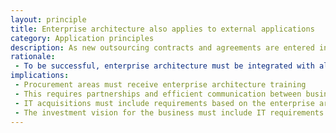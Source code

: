 ```yaml
---
layout: principle
title: Enterprise architecture also applies to external applications
category: Application principles
description: As new outsourcing contracts and agreements are entered into, they must reflect and incorporate the enterprise architecture principles. This is one of the ways to keep enterprise architecture in line with the business. Outsourced activities must not be exceptions to the enterprise architecture simply because they are outsourced.
rationale: 
 - To be successful, enterprise architecture must be integrated with all stages of IT projects: inception, planning, and acquisition.
implications:
 - Procurement areas must receive enterprise architecture training
 - This requires partnerships and efficient communication between business, acquisitions, contract management, and IT areas to get the benefits offered by the enterprise architecture.
 - IT acquisitions must include requirements based on the enterprise architecture.
 - The investment vision for the business must include IT requirements.
---
```

